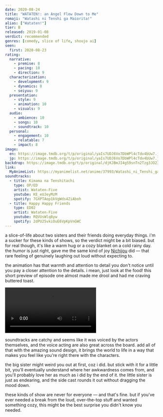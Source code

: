 ```yaml
---
date: 2020-08-24
title: "WATATEN!: an Angel Flew Down to Me"
romaji: "Watashi ni Tenshi ga Maiorita!"
alias: ["Wataten!"]
tier: B
released: 2019-01-08
verdict: recommended
genres: [comedy, slice of life, shoujo ai]
seen:
  first: 2020-08-23
rating:
  narrative:
    - premise: 8
    - pacing: 10
    - direction: 9
  characterization:
    - development: 9
    - dynamics: 8
    - seiyuu: 9
  presentation:
    - style: 9
    - animation: 10
    - visuals: 9
  audio:
    - ambience: 10
    - songs: 10
    - soundtrack: 10
  personal:
    - engagement: 10
    - relatable: 7
    - impact: 8
image:
  en: https://image.tmdb.org/t/p/original/yaIs7UDJ6Vo7DbWPl4cTdv4bUw7.jpg
  jp: https://image.tmdb.org/t/p/original/yaIs7UDJ6Vo7DbWPl4cTdv4bUw7.jpg
backdrop: https://image.tmdb.org/t/p/original/djKJBmJI4gS9snTn2Tzg3JO23YC.jpg
link:
  MyAnimeList: https://myanimelist.net/anime/37993/Watashi_ni_Tenshi_ga_Maiorita
soundtracks:
  - title: Kimama na Tenshitachi
    type: OP/ED
    artist: Wataten☆Five
    youtube: KE_eUJeyMzM
    spotify: 7GXPTAop1kVgWds4ZiAboh
  - title: Happy Happy Friends
    type: ED02
    artist: Wataten☆Five
    youtube: RQVUsWlq8yw
    spotify: 2dPU25vkiOuE6VpKpVnGWC
---
```


a slice-of-life about two sisters and their friends doing everyday things. i'm a sucker for these kinds of shows, so the verdict might be a bit biased. but for real though, it's like a warm hug or a cozy blanket on a cold rainy day. the humor is just right, gave me the same kind of joy [Nichijou](/reviews/anime/nichijou) did — that rare feeling of genuinely laughing out loud without expecting to.

the animation has that warmth and attention to detail you don't notice until you pay a closer attention to the details. i mean, just look at the food! this short preview of episode one almost made me drool and had me craving buttered toast.

![!video#f#hb](./french-toast-breakfast.mp4 "when your little sister makes your breakfast")

soundtracks are catchy and seems like it was voiced by the actors themselves, and the voice acting are also great across the board. add all of that with the amazing sound design, it brings the world to life in a way that makes you feel like you're right there with the characters.

the big sister might weird you out at first, coz i did. but stick with it for a little bit, you'll eventually understand where her awkwardness comes from, and you'll probably love her as much as i did by the end of it. the little sister is just as endearing, and the side cast rounds it out without dragging the mood down.

these kinds of show are never for everyone — and that's fine. but if you've ever needed a break from the loud, over-the-top stuff and wanted something cozy, this might be the best surprise you didn't know you needed.
